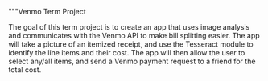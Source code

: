 """Venmo Term Project

The goal of this term project is to create an app that uses image analysis and communicates with the Venmo API to make bill splitting easier.
The app will take a picture of an itemized receipt, and use the Tesseract module to identify the line items and their cost.
The app will then allow the user to select any/all items, and send a Venmo payment request to a friend for the total cost.
